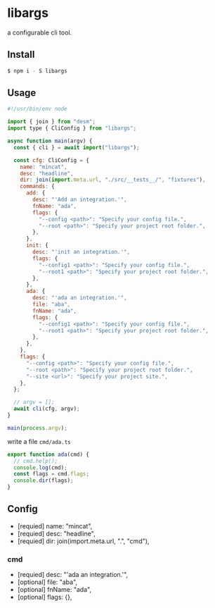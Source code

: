 # libargs

a configurable cli tool.

## Install


```sh
$ npm i - S libargs
```

## Usage

```js
#!/usr/bin/env node

import { join } from "desm";
import type { CliConfig } from "libargs";

async function main(argv) {
  const { cli } = await import("libargs");

  const cfg: CliConfig = {
    name: "mincat",
    desc: "headline",
    dir: join(import.meta.url, "./src/__tests__/", "fixtures"),
    commands: {
      add: {
        desc: "'Add an integration.'",
        fnName: "ada",
        flags: {
          "--config <path>": "Specify your config file.",
          "--root <path>": "Specify your project root folder.",
        },
      },
      init: {
        desc: "'init an integration.'",
        flags: {
          "--config1 <path>": "Specify your config file.",
          "--root1 <path>": "Specify your project root folder.",
        },
      },
      ada: {
        desc: "'ada an integration.'",
        file: "aba",
        fnName: "ada",
        flags: {
          "--config1 <path>": "Specify your config file.",
          "--root1 <path>": "Specify your project root folder.",
        },
      },
    },
    flags: {
      "--config <path>": "Specify your config file.",
      "--root <path>": "Specify your project root folder.",
      "--site <url>": "Specify your project site.",
    },
  };

  // argv = [];
  await cli(cfg, argv);
}

main(process.argv);

```

write a file `cmd/ada.ts`

```js
export function ada(cmd) {
  // cmd.help();
  console.log(cmd);
  const flags = cmd.flags;
  console.dir(flags);
}
```

## Config

- [requied] name: "mincat",
- [requied] desc: "headline",
- [requied] dir: join(import.meta.url, ".", "cmd"),

### cmd

- [requied] desc: "'ada an integration.'",
- [optional] file: "aba",
- [optional] fnName: "ada",
- [optional] flags: {},
